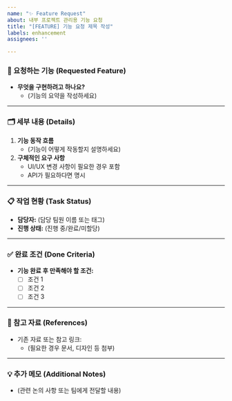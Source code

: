 ```yaml
---
name: "✨ Feature Request"
about: 내부 프로젝트 관리용 기능 요청
title: "[FEATURE] 기능 요청 제목 작성"
labels: enhancement
assignees: ''

---
```


### 🚀 요청하는 기능 (Requested Feature)
- **무엇을 구현하려고 하나요?**
  - (기능의 요약을 작성하세요)

---

### 🗂️ 세부 내용 (Details)
1. **기능 동작 흐름**
   - (기능이 어떻게 작동할지 설명하세요)
2. **구체적인 요구 사항**
   - UI/UX 변경 사항이 필요한 경우 포함
   - API가 필요하다면 명시

---

### 📋 작업 현황 (Task Status)
- **담당자:** (담당 팀원 이름 또는 태그)
- **진행 상태:** (진행 중/완료/미할당)

---

### ✅ 완료 조건 (Done Criteria)
- **기능 완료 후 만족해야 할 조건:**
  - [ ] 조건 1
  - [ ] 조건 2
  - [ ] 조건 3

---

### 📎 참고 자료 (References)
- 기존 자료 또는 참고 링크:
  - (필요한 경우 문서, 디자인 등 첨부)

---

### 💡 추가 메모 (Additional Notes)
- (관련 논의 사항 또는 팀에게 전달할 내용)
